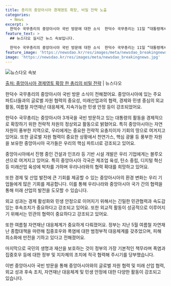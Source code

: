 ```yaml
---
title: 총리의 중앙아시아 경제영토 확장, 비밀 전략 노출
categories:
  - News
excerpt: >
  한덕수 국무총리의 중앙아시아 국빈 방문에 대한 소식  한덕수 국무총리는 11일 “대통령께서 투르크메니스탄, …
feature_text: >
  ## 뉴스다오 실시간 뉴스 속보입니다.

  한덕수 국무총리의 중앙아시아 국빈 방문에 대한 소식  한덕수 국무총리는 11일 “대통령께서 투르크메니스탄, …
feature_image: 'https://newsdao.kr/res/images/meta/newsdao_breakingnews.jpg'
image: 'https://newsdao.kr/res/images/meta/newsdao_breakingnews.jpg'
---
```


![뉴스다오 속보](https://newsdao.kr/res/images/meta/newsdao_breakingnews.jpg)

[출처: 중앙아시아 경제영토 확장 한 총리의 비밀 전략](https://newsdao.kr/4169) | 뉴스다오

한덕수 국무총리의 중앙아시아 국빈 방문 소식이 전해졌어요. 중앙아시아에 있는 주요 파트너들과의 글로벌 자원 협력의 중요성, 미래산업과의 협력, 경제와 민생 중심의 외교활동, 여름철 자연재난 대응체계, 지속가능한 민생 안정 등이 강조되었어요.

한덕수 국무총리는 중앙아시아 3개국을 국빈 방문하고 있는 대통령의 활동을 경제적으로 확장하기 위한 전략적 차원의 정상외교 활동으로 밝혔어요. 특히 중앙아시아는 자연자원이 풍부한 지역으로, 우리에게는 중요한 전략적 요충지이자 기회의 땅으로 여겨지고 있어요. 또한 글로벌 자원 협력이 중요한 상황에서 천연가스, 핵심 광물 등 풍부한 자원을 보유한 중앙아시아 국가들은 우리의 핵심 파트너로 강조되고 있어요.

중앙아시아에서 진행 중인 건설과 인프라 등 기반 시설 개발은 우리 기업에게는 블루오션으로 여겨지고 있어요. 특히 중앙아시아 각국은 제조업 육성, 탄소 중립, 디지털 혁신 등 미래산업 육성에 박차를 가하며 우리나라와의 협력 확대를 희망하고 있어요.

또한 경제 및 산업 발전에 큰 기회를 제공할 수 있는 중앙아시아의 환경 변화는 우리 기업들에게 많은 기회를 제공합니다. 이를 통해 우리나라와 중앙아시아 국가 간의 협력을 통해 미래 산업의 발전을 도모할 수 있습니다.

외교 성과는 경제 활성화와 민생 안정으로 이어지기 위해서는 긴밀한 민관협력과 속도감 있는 후속조치가 중요하다고 강조되고 있어요. 또한 외교적 활동이 성공적으로 이루어지기 위해서는 민관의 협력이 중요하다고 강조되고 있어요.

또한 여름철 자연재난 대응체계가 중요하게 다뤄졌어요. 정부는 지난 5월 여름철 자연재난 종합대책을 마련해 집중호우와 폭염에 대한 범정부적 대응체계를 갖추었으며, 피해 최소화에 만전을 기하고 있다고 전해졌어요.

마지막으로 국민의 생명과 재산을 보호하는 것이 정부의 가장 기본적인 책무라며 폭염과 집중호우 등에 대한 정부 및 지자체의 조치에 적극 협력해 주시기를 당부했습니다.

이번 중앙아시아 국빈 방문을 통해 중앙아시아와의 글로벌 자원 협력 및 미래 산업 협력, 외교 성과 후속 조치, 자연재난 대응체계 및 민생 안정에 대한 다양한 활동이 강조되고 있습니다.
